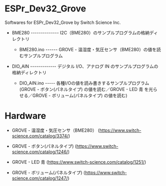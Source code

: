 ESPr_Dev32_Grove
=============

Softwares for ESPr_Dev32_Grove by Switch Science Inc.

+ BME280  -------------- I2C（BME280）のサンプルプログラムの格納ディレクトリ
   +  BME280.ino  ------ GROVE - 温湿度・気圧センサ（BME280）の値を読むサンプルプログラム

+ DIO_AIN  ------------- デジタル I/O、アナログ IN のサンプルプログラムの格納ディレクトリ
   +  DIO_AIN.ino  ----- 各種I/Oの値を読み書きするサンプルプログラム(GROVE - ボタン(パネルタイプ) の値を読む／GROVE - LED 青 を光らせる／GROVE - ボリューム(パネルタイプ) の値を読む)

Hardware
========

+ GROVE - 温湿度・気圧センサ（BME280）
(https://www.switch-science.com/catalog/3374/)

+ GROVE - ボタン(パネルタイプ)
(https://www.switch-science.com/catalog/1246/)

+ GROVE - LED 青
(https://www.switch-science.com/catalog/1251/)

+ GROVE - ボリューム(パネルタイプ)
(https://www.switch-science.com/catalog/1247/)
